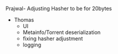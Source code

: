 Prajwal-
Adjusting Hasher to be for 20bytes


- Thomas
    - UI
    - Metainfo/Torrent deserialization
    - fixing hasher adjustment
    - logging
